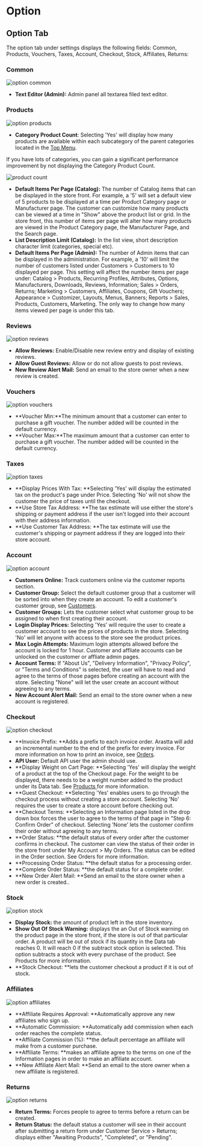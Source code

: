 Option
===============

Option Tab
----------

The option tab under settings displays the following fields: Common, Products, Vouchers, Taxes, Account, Checkout, Stock, Affiliates, Returns:

### Common

![option common](_images/settings-option-tab-common.png)

- **Text Editor (Admin):** Admin panel all textarea filed text editor.

### Products

![option products](_images/settings-option-tab-products.png)

- **Category Product Count**: Selecting 'Yes' will display how many products are available within each subcategory of the parent categories located in the [Top Menu](docs/user-manual/store-front).

<div class="uk-alert uk-alert-info uk-margin-small-left uk-margin-small-right"><i class="uk-icon-info-circle"></i> If you have lots of categories, you can gain a significant performance improvement by not displaying the Category Product Count.</div>

![product count](_images/settings-option-tab-category-menu.png)

- **Default Items Per Page (Catalog):** The number of Catalog items that can be displayed in the store front. For example, a '5' will set a default view of 5 products to be displayed at a time per Product Category page or Manufacturer page. The customer can customize how many products can be viewed at a time in "Show" above the product list or grid. In the store front, this number of items per page will alter how many products are viewed in the Product Category page, the Manufacturer Page, and the Search page.
- **List Description Limit (Catalog):** In the list view, short description character limit (categories, special etc).
- **Default Items Per Page (Admin):** The number of Admin items that can be displayed in the administration. For example, a '10' will limit the number of customers listed under Customers > Customers to 10 displayed per page. This setting will affect the number items per page under:
  Catalog > Products, Recurring Profiles, Attributes, Options, Manufacturers, Downloads, Reviews, Information;
  Sales > Orders, Returns;
  Marketing > Customers, Affiliates, Coupons, Gift Vouchers;
  Appearance > Customizer, Layouts, Menus, Banners;
  Reports > Sales, Products, Customers, Marketing.
  The only way to change how many items viewed per page is under this tab.

### Reviews

![option reviews](_images/settings-option-tab-reviews.png)

- **Allow Reviews:** Enable/Disable new review entry and display of existing reviews.
- **Allow Guest Reviews:** Allow or do not allow guests to post reviews.
- **New Review Alert Mail:** Send an email to the store owner when a new review is created.

### Vouchers

![option vouchers](_images/settings-option-tab-vouchers.png)

- **Voucher Min:**The minimum amount that a customer can enter to purchase a gift voucher. The number added will be counted in the default currency.
- **Voucher Max:**The maximum amount that a customer can enter to purchase a gift voucher. The number added will be counted in the default currency.

### Taxes

![option taxes](_images/settings-option-tab-taxes.png)

- **Display Prices With Tax: **Selecting 'Yes' will display the estimated tax on the product's page under Price. Selecting 'No' will not show the customer the price of taxes until the checkout.
- **Use Store Tax Address: **The tax estimate will use either the store's shipping or payment address if the user isn't logged into their account with their address information.
- **Use Customer Tax Address: **The tax estimate will use the customer's shipping or payment address if they are logged into their store account.

### Account

![option account](_images/settings-option-tab-account.png)

- **Customers Online:** Track customers online via the customer reports section.
- **Customer Group:** Select the default customer group that a customer will be sorted into when they create an account. To edit a customer's customer group, see [Customers](docs/user-manual/customers/groups).
- **Customer Groups:** Lets the customer select what customer group to be assigned to when first creating their account.
- **Login Display Prices:** Selecting 'Yes' will require the user to create a customer account to see the prices of products in the store. Selecting 'No' will let anyone with access to the store see the product prices.
- **Max Login Attempts:** Maximum login attempts allowed before the account is locked for 1 hour. Customer and affliate accounts can be unlocked on the customer or affliate admin pages.
- **Account Terms:** If "About Us", "Delivery Information", "Privacy Policy", or "Terms and Conditions" is selected, the user will have to read and agree to the terms of those pages before creating an account with the store. Selecting "None" will let the user create an account without agreeing to any terms.
- **New Account Alert Mail:** Send an email to the store owner when a new account is registered.

### Checkout

![option checkout](_images/settings-option-tab-checkout.png)

- **Invoice Prefix: **Adds a prefix to each invoice order. Arastta will add an incremental number to the end of the prefix for every invoice. For more information on how to print an invoice, see [Orders](docs/user-manual/sales/orders).
- **API User:** Default API user the admin should use.
- **Display Weight on Cart Page: **Selecting 'Yes' will display the weight of a product at the top of the Checkout page. For the weight to be displayed, there needs to be a weight number added to the product under its Data tab. See [Products ](docs/user-manual/catalog/products/data)for more information.
- **Guest Checkout: **Selecting 'Yes' enables users to go through the checkout process without creating a store account. Selecting 'No' requires the user to create a store account before checking out.
- **Checkout Terms: **Selecting an Information page listed in the drop down box forces the user to agree to the terms of that page in "Step 6: Confirm Order" of checkout. Selecting 'None' lets the customer confirm their order without agreeing to any terms.
- **Order Status: **the default status of every order after the customer confirms in checkout. The customer can view the status of their order in the store front under My Account > My Orders. The status can be edited in the Order section. See Orders for more information.
- **Processing Order Status: **the default status for a processing order.
- **Complete Order Status: **the default status for a complete order.
- **New Order Alert Mail: **Send an email to the store owner when a new order is created..

### Stock

![option stock](_images/settings-option-tab-stock.png)

- **Display Stock:** the amount of product left in the store inventory.
- **Show Out Of Stock Warning:** displays the an Out of Stock warning on the product page in the store front, if the store is out of that particular order. A product will be out of stock if its quantity in the Data tab reaches 0. It will reach 0 if the subtract stock option is selected. This option subtracts a stock with every purchase of the product. See Products for more information.
- **Stock Checkout: **lets the customer checkout a product if it is out of stock.

### Affiliates

![option affiliates](_images/settings-option-tab-affiliates.png)

- **Affiliate Requires Approval: **Automatically approve any new affiliates who sign up.
- **Automatic Commission: **Automatically add commission when each order reaches the complete status.
- **Affiliate Commission (%): **the default percentage an affiliate will make from a customer purchase.
- **Affiliate Terms: **makes an affiliate agree to the terms on one of the Information pages in order to make an affiliate account.
- **New Affiliate Alert Mail: **Send an email to the store owner when a new affiliate is registered.

### Returns

![option returns](_images/settings-option-tab-returns.png)

- **Return Terms:** Forces people to agree to terms before a return can be created.
- **Return Status:** the default status a customer will see in their account after submitting a return form under Customer Service > Returns; displays either "Awaiting Products", "Completed", or "Pending".
